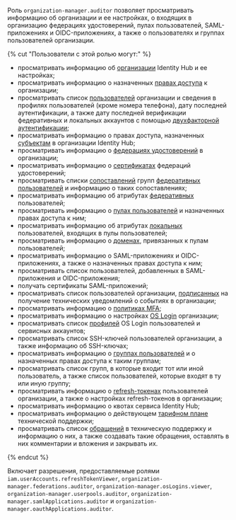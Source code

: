 Роль `organization-manager.auditor` позволяет просматривать информацию об организации и ее настройках, о входящих в организацию федерациях удостоверений, пулах пользователей, SAML-приложениях и OIDC-приложениях, а также о пользователях и группах пользователей организации.

{% cut "Пользователи с этой ролью могут:" %}

* просматривать информацию об [организации](../../organization/concepts/organization.md) Identity Hub и ее настройках;
* просматривать информацию о назначенных [правах доступа](../../iam/concepts/access-control/index.md) к организации;
* просматривать список [пользователей](../../overview/roles-and-resources.md#users) организации и сведения в профилях пользователей (кроме номера телефона), дату последней аутентификации, а также дату последней верификации федеративных и локальных аккаунтов с помощью [двухфакторной аутентификации](../../organization/concepts/mfa.md);
* просматривать информацию о правах доступа, назначенных [субъектам](../../iam/concepts/access-control/index.md#subject) в организации Identity Hub;
* просматривать информацию о [федерациях удостоверений](../../organization/concepts/add-federation.md) в организации;
* просматривать информацию о [сертификатах](../../organization/concepts/add-federation.md#build-trust) федераций удостоверений;
* просматривать списки [сопоставлений](../../organization/concepts/add-federation.md#group-mapping) групп [федеративных пользователей](../../iam/concepts/users/accounts.md#saml-federation) и информацию о таких сопоставлениях;
* просматривать информацию об атрибутах [федеративных](../../iam/concepts/users/accounts.md#saml-federation) пользователей;
* просматривать информацию о [пулах пользователей](../../organization/concepts/user-pools.md) и назначенных правах доступа к ним;
* просматривать информацию об атрибутах [локальных](../../iam/concepts/users/accounts.md#local) пользователей, входящих в пулы пользователей;
* просматривать информацию о [доменах](../../organization/concepts/domains.md), привязанных к пулам пользователей;
* просматривать информацию о SAML-приложениях и OIDC-приложениях, а также о назначенных правах доступа к ним;
* просматривать список пользователей, добавленных в SAML-приложения и OIDC-приложения;
* получать сертификаты SAML-приложений;
* просматривать список пользователей организации, [подписанных](../../organization/operations/subscribe-user-for-notifications.md) на получение технических уведомлений о событиях в организации;
* просматривать информацию о [политиках MFA](../../organization/concepts/mfa.md#mfa-policies);
* просматривать информацию о настройках [OS Login](../../organization/concepts/os-login.md) организации;
* просматривать список [профилей](../../organization/concepts/os-login.md#os-login-profiles) OS Login пользователей и сервисных аккаунтов;
* просматривать список SSH-ключей пользователей организации, а также информацию об SSH-ключах;
* просматривать информацию о [группах пользователей](../../organization/concepts/groups.md) и о назначенных правах доступа к таким группам;
* просматривать список групп, в которые входит тот или иной пользователь, а также список пользователей, которые входят в ту или иную группу;
* просматривать информацию о [refresh-токенах](../../iam/concepts/authorization/refresh-token.md) пользователей организации, а также о настройках refresh-токенов в организации;
* просматривать информацию о квотах сервиса Identity Hub;
* просматривать информацию о действующем [тарифном плане](../../support/pricing.md#effective-plans) технической поддержки;
* просматривать список [обращений](../../support/overview.md) в техническую поддержку и информацию о них, а также создавать такие обращения, оставлять в них комментарии и вложения и закрывать их.

{% endcut %}

Включает разрешения, предоставляемые ролями `iam.userAccounts.refreshTokenViewer`, `organization-manager.federations.auditor`, `organization-manager.osLogins.viewer`, `organization-manager.userpools.auditor`, `organization-manager.samlApplications.auditor` и `organization-manager.oauthApplications.auditor`.